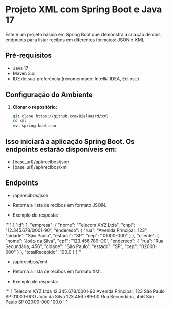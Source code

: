 # Projeto XML com Spring Boot e Java 17

Este é um projeto básico em Spring Boot que demonstra a criação de dois endpoints para listar recibos em diferentes formatos: JSON e XML.

## Pré-requisitos

- Java 17
- Maven 3.x
- IDE de sua preferência (recomendado: IntelliJ IDEA, Eclipse)

## Configuração do Ambiente

1. **Clonar o repositório:**
   ```bash
   git clone https://github.com/BielHaard/xml
   cd xml
   mvn spring-boot:run

## Isso iniciará a aplicação Spring Boot. Os endpoints estarão disponíveis em:

- [base_url]/api/recibos/json
- [base_url]/api/recibos/xml

## Endpoints
- /api/recibos/json
- Retorna a lista de recibos em formato JSON.

- Exemplo de resposta:

'''[
  {
    "id": 1,
    "empresa": {
      "nome": "Telecom XYZ Ltda",
      "cnpj": "12.345.678/0001-90",
      "endereco": {
        "rua": "Avenida Principal, 123",
        "cidade": "São Paulo",
        "estado": "SP",
        "cep": "01000-000"
      }
    },
    "cliente": {
      "nome": "João da Silva",
      "cpf": "123.456.789-00",
      "endereco": {
        "rua": "Rua Secundária, 456",
        "cidade": "São Paulo",
        "estado": "SP",
        "cep": "02000-000"
      }
    },
    "totalRecebido": 100.0
  }
]'''


- /api/recibos/xml
- Retorna a lista de recibos em formato XML.

- Exemplo de resposta:

'''<recibos>
  <recibo>
    <id>1</id>
    <empresa>
      <nome>Telecom XYZ Ltda</nome>
      <cnpj>12.345.678/0001-90</cnpj>
      <endereco>
        <rua>Avenida Principal, 123</rua>
        <cidade>São Paulo</cidade>
        <estado>SP</estado>
        <cep>01000-000</cep>
      </endereco>
    </empresa>
    <cliente>
      <nome>João da Silva</nome>
      <cpf>123.456.789-00</cpf>
      <endereco>
        <rua>Rua Secundária, 456</rua>
        <cidade>São Paulo</cidade>
        <estado>SP</estado>
        <cep>02000-000</cep>
      </endereco>
    </cliente>
    <totalRecebido>100.0</totalRecebido>
  </recibo>
</recibos>'''

